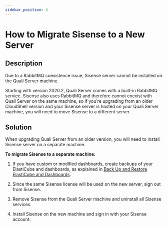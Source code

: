 ```yaml
---
sidebar_position: 4
---
```


# How to Migrate Sisense to a New Server

## Description

Due to a RabbitMQ coexistence issue, Sisense server cannot be installed on the Quali Server machine.

Starting with version 2020.2, Quali Server comes with a built-in RabbitMQ service. Sisense also uses RabbitMQ and therefore cannot coexist with Quali Server on the same machine, so if you’re upgrading from an older CloudShell version and your Sisense server is hosted on your Quali Server machine, you will need to move Sisense to a different server.

## Solution

When upgrading Quali Server from an older version, you will need to install Sisense server on a separate machine.

**To migrate Sisense to a separate machine:**

1. If you have custom or modified dashboards, create backups of your ElastiCube and dashboards, as explained in [Back Up and Restore ElastiCube and Dashboards](../../install-configure/cs-insight-bi/create-customize-dashboards/backup-restore-elasticube-and-dashboards.md).
    
2. Since the same Sisense license will be used on the new server, sign out from Sisense.
3. Remove Sisense from the Quali Server machine and uninstall all Sisense services.
4. Install Sisense on the new machine and sign in with your Sisense account.
